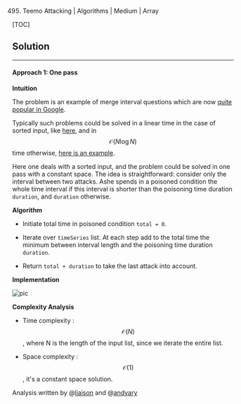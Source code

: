 495. Teemo Attacking | Algorithms | Medium | Array

[TOC]

## Solution

--- 

#### Approach 1: One pass

**Intuition**

The problem is an example of merge interval questions which are now [quite popular
in Google](https://leetcode.com/discuss/interview-question/280433/Google-or-Phone-screen-or-Program-scheduling).

Typically such problems could be solved in a linear time in the case
of sorted input, like [here](https://leetcode.com/articles/insert-interval/), 
and in $$\mathcal{O}(N \log N)$$ time otherwise,
[here is an example](https://leetcode.com/articles/merge-intervals/).

Here one deals with a sorted input, and the problem could be solved in one pass
with a constant space. 
The idea is straightforward: consider only the interval between two attacks. 
Ashe spends in a poisoned condition the whole time interval
if this interval is shorter than the poisoning time duration `duration`, 
and `duration` otherwise. 

**Algorithm**

- Initiate total time in poisoned condition `total = 0`.

- Iterate over `timeSeries` list. At each step add to the total time
the minimum between interval length and the poisoning time duration `duration`. 

- Return `total + duration` to take the last attack into account.  
 
**Implementation**

![pic](../Figures/495/ashe.png)



**Complexity Analysis**

* Time complexity : $$\mathcal{O}(N)$$, where N is the length of the input list,
since we iterate the entire list.

* Space complexity : $$\mathcal{O}(1)$$, it's a constant space solution.


Analysis written by @[liaison](https://leetcode.com/liaison/)
and @[andvary](https://leetcode.com/andvary/)
